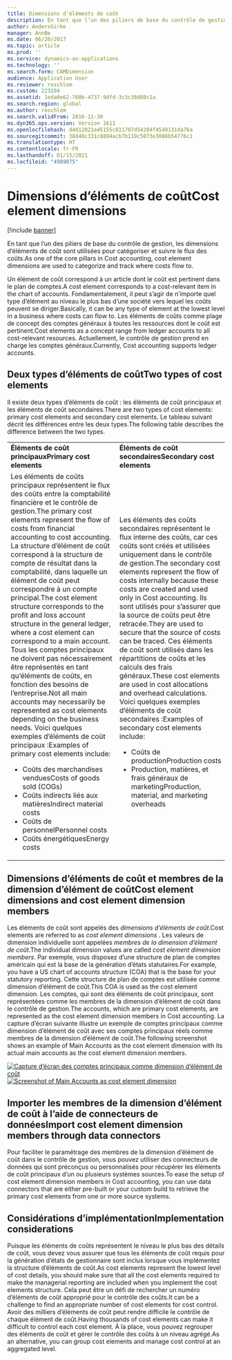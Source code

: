 ```yaml
---
title: Dimensions d’éléments de coût
description: En tant que l’un des piliers de base du contrôle de gestion, les dimensions d’éléments de coût sont utilisées pour catégoriser et suivre le flux des coûts.
author: AndersGirke
manager: AnnBe
ms.date: 06/20/2017
ms.topic: article
ms.prod: ''
ms.service: dynamics-ax-applications
ms.technology: ''
ms.search.form: CAMDimension
audience: Application User
ms.reviewer: roschlom
ms.custom: 223204
ms.assetid: 1eda0e62-760b-4737-9dfd-3c3c38d80c1a
ms.search.region: global
ms.author: roschlom
ms.search.validFrom: 2016-11-30
ms.dyn365.ops.version: Version 1611
ms.openlocfilehash: d4812021e45155c811707d54204f4549131da76a
ms.sourcegitcommit: 38d40c331c8894acb7b119c5073e3088b54776c1
ms.translationtype: HT
ms.contentlocale: fr-FR
ms.lasthandoff: 01/15/2021
ms.locfileid: "4989075"
---
```

# <a name="cost-element-dimensions"></a><span data-ttu-id="e767e-103">Dimensions d’éléments de coût</span><span class="sxs-lookup"><span data-stu-id="e767e-103">Cost element dimensions</span></span>

[!include [banner](../includes/banner.md)]

<span data-ttu-id="e767e-104">En tant que l’un des piliers de base du contrôle de gestion, les dimensions d’éléments de coût sont utilisées pour catégoriser et suivre le flux des coûts.</span><span class="sxs-lookup"><span data-stu-id="e767e-104">As one of the core pillars in Cost accounting, cost element dimensions are used to categorize and track where costs flow to.</span></span> 

<span data-ttu-id="e767e-105">Un élément de coût correspond à un article dont le coût est pertinent dans le plan de comptes.</span><span class="sxs-lookup"><span data-stu-id="e767e-105">A cost element corresponds to a cost-relevant item in the chart of accounts.</span></span> <span data-ttu-id="e767e-106">Fondamentalement, il peut s’agir de n’importe quel type d’élément au niveau le plus bas d’une société vers lequel les coûts peuvent se diriger.</span><span class="sxs-lookup"><span data-stu-id="e767e-106">Basically, it can be any type of element at the lowest level in a business where costs can flow to.</span></span> <span data-ttu-id="e767e-107">Les éléments de coûts comme plage de concept des comptes généraux à toutes les ressources dont le coût est pertinent.</span><span class="sxs-lookup"><span data-stu-id="e767e-107">Cost elements as a concept range from ledger accounts to all cost-relevant resources.</span></span> <span data-ttu-id="e767e-108">Actuellement, le contrôle de gestion prend en charge les comptes généraux.</span><span class="sxs-lookup"><span data-stu-id="e767e-108">Currently, Cost accounting supports ledger accounts.</span></span>

## <a name="two-types-of-cost-elements"></a><span data-ttu-id="e767e-109">Deux types d’éléments de coût</span><span class="sxs-lookup"><span data-stu-id="e767e-109">Two types of cost elements</span></span>
<span data-ttu-id="e767e-110">Il existe deux types d’éléments de coût : les éléments de coût principaux et les éléments de coût secondaires.</span><span class="sxs-lookup"><span data-stu-id="e767e-110">There are two types of cost elements: primary cost elements and secondary cost elements.</span></span> <span data-ttu-id="e767e-111">Le tableau suivant décrit les différences entre les deux types.</span><span class="sxs-lookup"><span data-stu-id="e767e-111">The following table describes the difference between the two types.</span></span>

<table>
<colgroup>
<col width="50%" />
<col width="50%" />
</colgroup>
<tbody>
<tr class="odd">
<td><span data-ttu-id="e767e-112"><strong>Éléments de coût principaux</strong></span><span class="sxs-lookup"><span data-stu-id="e767e-112"><strong>Primary cost elements</strong></span></span></td>
<td><span data-ttu-id="e767e-113"><strong>Éléments de coût secondaires</strong></span><span class="sxs-lookup"><span data-stu-id="e767e-113"><strong>Secondary cost elements</strong></span></span></td>
</tr>
<tr class="even">
<td><span data-ttu-id="e767e-114">Les éléments de coûts principaux représentent le flux des coûts entre la comptabilité financière et le contrôle de gestion.</span><span class="sxs-lookup"><span data-stu-id="e767e-114">The primary cost elements represent the flow of costs from financial accounting to cost accounting.</span></span> <span data-ttu-id="e767e-115">La structure d’élément de coût correspond à la structure de compte de résultat dans la comptabilité, dans laquelle un élément de coût peut correspondre à un compte principal.</span><span class="sxs-lookup"><span data-stu-id="e767e-115">The cost element structure corresponds to the profit and loss account structure in the general ledger, where a cost element can correspond to a main account.</span></span> <span data-ttu-id="e767e-116">Tous les comptes principaux ne doivent pas nécessairement être représentés en tant qu’éléments de coûts, en fonction des besoins de l’entreprise.</span><span class="sxs-lookup"><span data-stu-id="e767e-116">Not all main accounts may necessarily be represented as cost elements depending on the business needs.</span></span> <span data-ttu-id="e767e-117">Voici quelques exemples d’éléments de coût principaux :</span><span class="sxs-lookup"><span data-stu-id="e767e-117">Examples of primary cost elements include:</span></span>
<ul>
<li><span data-ttu-id="e767e-118">Coûts des marchandises vendues</span><span class="sxs-lookup"><span data-stu-id="e767e-118">Costs of goods sold (COGs)</span></span></li>
<li><span data-ttu-id="e767e-119">Coûts indirects liés aux matières</span><span class="sxs-lookup"><span data-stu-id="e767e-119">Indirect material costs</span></span></li>
<li><span data-ttu-id="e767e-120">Coûts de personnel</span><span class="sxs-lookup"><span data-stu-id="e767e-120">Personnel costs</span></span></li>
<li><span data-ttu-id="e767e-121">Coûts énergétiques</span><span class="sxs-lookup"><span data-stu-id="e767e-121">Energy costs</span></span></li>
</ul></td>
<td><span data-ttu-id="e767e-122">Les éléments des coûts secondaires représentent le flux interne des coûts, car ces coûts sont créés et utilisées uniquement dans le contrôle de gestion.</span><span class="sxs-lookup"><span data-stu-id="e767e-122">The secondary cost elements represent the flow of costs internally because these costs are created and used only in Cost accounting.</span></span> <span data-ttu-id="e767e-123">Ils sont utilisés pour s’assurer que la source de coûts peut être retracée.</span><span class="sxs-lookup"><span data-stu-id="e767e-123">They are used to secure that the source of costs can be traced.</span></span> <span data-ttu-id="e767e-124">Ces éléments de coût sont utilisés dans les répartitions de coûts et les calculs des frais généraux.</span><span class="sxs-lookup"><span data-stu-id="e767e-124">These cost elements are used in cost allocations and overhead calculations.</span></span> <span data-ttu-id="e767e-125">Voici quelques exemples d’éléments de coût secondaires :</span><span class="sxs-lookup"><span data-stu-id="e767e-125">Examples of secondary cost elements include:</span></span>
<ul>
<li><span data-ttu-id="e767e-126">Coûts de production</span><span class="sxs-lookup"><span data-stu-id="e767e-126">Production costs</span></span></li>
<li><span data-ttu-id="e767e-127">Production, matières, et frais généraux de marketing</span><span class="sxs-lookup"><span data-stu-id="e767e-127">Production, material, and marketing overheads</span></span></li>
</ul></td>
</tr>
</tbody>
</table>

## <a name="cost-element-dimensions-and-cost-element-dimension-members"></a><span data-ttu-id="e767e-128">Dimensions d’éléments de coût et membres de la dimension d’élément de coût</span><span class="sxs-lookup"><span data-stu-id="e767e-128">Cost element dimensions and cost element dimension members</span></span>
<span data-ttu-id="e767e-129">Les éléments de coût sont appelés des *dimensions d’éléments de coût*.</span><span class="sxs-lookup"><span data-stu-id="e767e-129">Cost elements are referred to as *cost element dimensions* .</span></span> <span data-ttu-id="e767e-130">Les valeurs de dimension individuelle sont appelées *membres de la dimension d’élément de coût*.</span><span class="sxs-lookup"><span data-stu-id="e767e-130">The individual dimension values are called *cost element dimension members*.</span></span> <span data-ttu-id="e767e-131">Par exemple, vous disposez d’une structure de plan de comptes américain qui est la base de la génération d’états statutaires.</span><span class="sxs-lookup"><span data-stu-id="e767e-131">For example, you have a US chart of accounts structure (COA) that is the base for your statutory reporting.</span></span> <span data-ttu-id="e767e-132">Cette structure de plan de comptes est utilisée comme dimension d’élément de coût.</span><span class="sxs-lookup"><span data-stu-id="e767e-132">This COA is used as the cost element dimension.</span></span> <span data-ttu-id="e767e-133">Les comptes, qui sont des éléments de coût principaux, sont représentées comme les membres de la dimension d’élément de coût dans le contrôle de gestion.</span><span class="sxs-lookup"><span data-stu-id="e767e-133">The accounts, which are primary cost elements, are represented as the cost element dimension members in Cost accounting.</span></span> <span data-ttu-id="e767e-134">La capture d’écran suivante illustre un exemple de comptes principaux comme dimension d’élément de coût avec ses comptes principaux réels comme membres de la dimension d’élément de coût.</span><span class="sxs-lookup"><span data-stu-id="e767e-134">The following screenshot shows an example of Main Accounts as the cost element dimension with its actual main accounts as the cost element dimension members.</span></span> 

<span data-ttu-id="e767e-135">[![Capture d’écran des comptes principaux comme dimension d’élément de coût](./media/cost-element-dimensions.png)](./media/cost-element-dimensions.png)</span><span class="sxs-lookup"><span data-stu-id="e767e-135">[![Screenshot of Main Accounts as cost element dimension](./media/cost-element-dimensions.png)](./media/cost-element-dimensions.png)</span></span>

## <a name="import-cost-element-dimension-members-through-data-connectors"></a><span data-ttu-id="e767e-136">Importer les membres de la dimension d’élément de coût à l’aide de connecteurs de données</span><span class="sxs-lookup"><span data-stu-id="e767e-136">Import cost element dimension members through data connectors</span></span>
<span data-ttu-id="e767e-137">Pour faciliter le paramétrage des membres de la dimension d’élément de coût dans le contrôle de gestion, vous pouvez utiliser des connecteurs de données qui sont préconçus ou personnalisés pour récupérer les éléments de coût principaux d’un ou plusieurs systèmes sources.</span><span class="sxs-lookup"><span data-stu-id="e767e-137">To ease the setup of cost element dimension members in Cost accounting, you can use data connectors that are either pre-built or your custom build to retrieve the primary cost elements from one or more source systems.</span></span>

## <a name="implementation-considerations"></a><span data-ttu-id="e767e-138">Considérations d’implémentation</span><span class="sxs-lookup"><span data-stu-id="e767e-138">Implementation considerations</span></span>
<span data-ttu-id="e767e-139">Puisque les éléments de coûts représentent le niveau le plus bas des détails de coût, vous devez vous assurer que tous les éléments de coût requis pour la génération d’états de gestionnaire sont inclus lorsque vous implémentez la structure d’éléments de coût.</span><span class="sxs-lookup"><span data-stu-id="e767e-139">As cost elements represent the lowest level of cost details, you should make sure that all the cost elements required to make the managerial reporting are included when you implement the cost elements structure.</span></span> <span data-ttu-id="e767e-140">Cela peut être un défi de rechercher un numéro d’éléments de coût approprié pour le contrôle des coûts.</span><span class="sxs-lookup"><span data-stu-id="e767e-140">It can be a challenge to find an appropriate number of cost elements for cost control.</span></span> <span data-ttu-id="e767e-141">Avoir des milliers d’éléments de coût peut rendre difficile le contrôle de chaque élément de coût.</span><span class="sxs-lookup"><span data-stu-id="e767e-141">Having thousands of cost elements can make it difficult to control each cost element.</span></span> <span data-ttu-id="e767e-142">À la place, vous pouvez regrouper des éléments de coût et gérer le contrôle des coûts à un niveau agrégé.</span><span class="sxs-lookup"><span data-stu-id="e767e-142">As an alternative, you can group cost elements and manage cost control at an aggregated level.</span></span>



